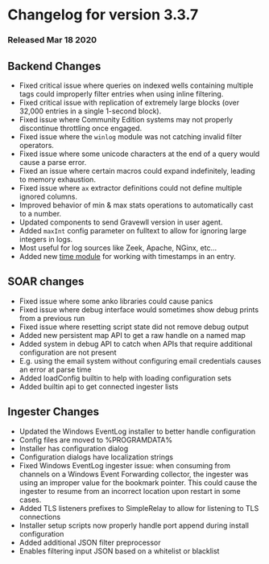 # Changelog for version 3.3.7
  
### Released Mar 18 2020

## Backend Changes
* Fixed critical issue where queries on indexed wells containing multiple tags could improperly filter entries when using inline filtering.
* Fixed critical issue with replication of extremely large blocks (over 32,000 entries in a single 1-second block).
* Fixed issue where Community Edition systems may not properly discontinue throttling once engaged.
* Fixed issue where the `winlog` module was not catching invalid filter operators.
* Fixed issue where some unicode characters at the end of a query would cause a parse error.
* Fixed an issue where certain macros could expand indefinitely, leading to memory exhaustion.
* Fixed issue where `ax` extractor definitions could not define multiple ignored columns.
* Improved behavior of min & max stats operations to automatically cast to a number.
* Updated components to send Gravewll version in user agent.
* Added `maxInt` config parameter on fulltext to allow for ignoring large integers in logs.
 * Most useful for log sources like Zeek, Apache, NGinx, etc...
* Added new [time module](/search/time/time.md) for working with timestamps in an entry.

## SOAR changes
* Fixed issue where some anko libraries could cause panics
* Fixed issue where debug interface would sometimes show debug prints from a previous run
* Fixed issue where resetting script state did not remove debug output
* Added new persistent map API to get a raw handle on a named map
* Added system in debug API to catch when APIs that require additional configuration are not present
 * E.g. using the email system without configuring email credentials causes an error at parse time
* Added loadConfig builtin to help with loading configuration sets
* Added builtin api to get connected ingester lists

## Ingester Changes
* Updated the Windows EventLog installer to better handle configuration
 * Config files are moved to %PROGRAMDATA%
 * Installer has configuration dialog
 * Configuration dialogs have localization strings
* Fixed Windows EventLog ingester issue: when consuming from channels on a Windows Event Forwarding collector, the ingester was using an improper value for the bookmark pointer.  This could cause the ingester to resume from an incorrect location upon restart in some cases.
* Added TLS listeners prefixes to SimpleRelay to allow for listening to TLS connections
* Installer setup scripts now properly handle port append during install configuration
* Added additional JSON filter preprocessor
 * Enables filtering input JSON based on a whitelist or blacklist
